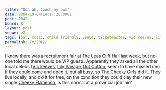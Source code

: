 ```yaml
---
title: "Ooh ah, touch my bum"
date: 2004-10-04T14:17:28.000Z
post: 2042
board: 8
layout: post
venue: v2
tags: [bar, music, child friendly, venue, ticketmaster, vic reeves, lily savage, dot cotton]
permalink: /m/2042/
---
```

I knew there was a recruitment fair at The Leas Cliff Hall last week, but no-one told me there would be VIP guests. Apparently they asked all the other local celebs (<a href="/wiki/vic+reeves">Vic Reeves</a>, <a href="/wiki/lily+savage">Lily Savage</a>, <a href="/wiki/dot+cotton">Dot Cotton</a>, seem to have missed me) if they could come and open it, but all busy, so <a href="http://www.amazon.co.uk/exec/obidos/ASIN/B0002Z3MRQ/qid=1096899397/ref=sr_8_xs_ap_i1_xgl/202-8188769-7119021">The Cheeky Girls</a> did it. They live locally, and did it for free, on the condition they could play their new single <a href="http://www.amazon.co.uk/exec/obidos/ASIN/B0002Z3MRQ/qid=1096899397/ref=sr_8_xs_ap_i1_xgl/202-8188769-7119021">Cheeky Flamenco</a>, is this normal at a provincial job fair?
